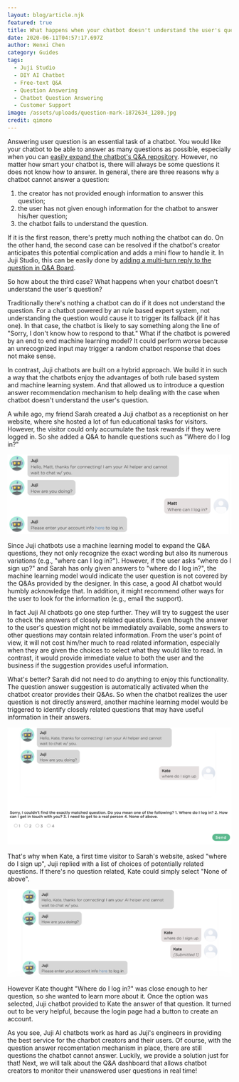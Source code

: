 ```yaml
---
layout: blog/article.njk
featured: true
title: What happens when your chatbot doesn't understand the user's question?
date: 2020-06-11T04:57:17.697Z
author: Wenxi Chen
category: Guides
tags:
  - Juji Studio
  - DIY AI Chatbot
  - Free-text Q&A
  - Question Answering
  - Chatbot Question Answering
  - Customer Support
image: /assets/uploads/question-mark-1872634_1280.jpg
credit: qimono
---
```

Answering user question is an essential task of a chatbot. You would like your chatbot to be able to answer as many questions as possible, especially when you can [easily expand the chatbot's Q&A repository](https://juji.io/blog/building-a-smart-chatbot-in-a-few-minutes-to-answer-free-text-questions/). However, no matter how smart your chatbot is, there will always be some questions it does not know how to answer. In general, there are three reasons why a chatbot cannot answer a question: 

1. the creator has not provided enough information to answer this question;
2. the user has not given enough information for the chatbot to answer his/her question;
3. the chatbot fails to understand the question. 

If it is the first reason, there's pretty much nothing the chatbot can do. On the other hand, the second case can be resolved if the chatbot's creator anticipates this potential complication and adds a mini flow to handle it. In Juji Studio, this can be easily done by [adding a multi-turn reply to the question in Q&A Board](https://juji.io/blog/how-to-make-your-chatbot-to-answer-non-trivial-questions/). 

So how about the third case? What happens when your chatbot doesn't understand the user's question?

Traditionally there's nothing a chatbot can do if it does not understand the question. For a chatbot powered by an rule based expert system, not understanding the question would cause it to trigger its fallback (if it has one). In that case, the chatbot is likely to say something along the line of "Sorry, I don't know how to respond to that." What if the chatbot is powered by an end to end machine learning model? It could perform worse because an unrecognized input may trigger a random chatbot response that does not make sense.

In contrast, Juji chatbots are built on a hybrid approach. We build it in such a way that the chatbots enjoy the advantages of both rule based system and machine learning system. And that allowed us to introduce a question answer recommendation mechanism to help dealing with the case when chatbot doesn't understand the user's question.

A while ago, my friend Sarah created a Juji chatbot as a receptionist on her website, where she hosted a lot of fun educational tasks for visitors. However, the visitor could only accumulate the task rewards if they were logged in. So she added a Q&A to handle questions such as "Where do I log in?" 

![Juji AI chatbot uses machine learning model to answer a user question](/assets/uploads/screen-shot-2020-06-07-at-12.29.49-pm.png "Juji AI chatbot uses machine learning model to answer a user question")

Since Juji chatbots use a machine learning model to expand the Q&A questions, they not only recognize the exact wording but also its numerous variations (e.g., "where can I log in?"). However, if the user asks "where do I sign up?" and Sarah has only given answers to "where do I log in?", the machine learning model would indicate the user question is not covered by the Q&As provided by the designer. In this case, a good AI chatbot would humbly acknowledge that. In addition, it might recommend other ways for the user to look for the information (e.g., email the support). 

In fact Juji AI chatbots go one step further. They will try to suggest the user to check the answers of closely related questions. Even though the answer to the user's question might not be immediately available, some answers to other questions may contain related information. From the user's point of view, it will not cost him/her much to read related information, especially when they are given the choices to select what they would like to read. In contrast, it would provide immediate value to both the user and the business if the suggestion provides useful information.

What's better? Sarah did not need to do anything to enjoy this functionality. The question answer suggestion is automatically activated when the chatbot creator provides their Q&As. So when the chatbot realizes the user question is not directly answerd, another machine learning model would be triggered to identify closely related questions that may have useful information in their answers.

![Juji AI chatbot use another machine learning model to suggest related question answers](/assets/uploads/screen-shot-2020-06-07-at-12.40.39-pm.png "Juji AI chatbot use another machine learning model to suggest related question answers")

That's why when Kate, a first time visitor to Sarah's website, asked "where do I sign up", Juji replied with a list of choices of potentially related questions. If there's no question related, Kate could simply select "None of above".

![Juji AI chatbot provides related information after user selected an related question](/assets/uploads/screen-shot-2020-06-07-at-12.41.49-pm.png "Juji AI chatbot provides related information after user selected an related question")

However Kate thought "Where do I log in?" was close enough to her question, so she wanted to learn more about it. Once the option was selected, Juji chatbot provided to Kate the answer of that question. It turned out to be very helpful, because the login page had a button to create an account.

As you see, Juji AI chatbots work as hard as Juji's engineers in providing the best service for the charbot creators and their users. Of course, with the question answer recomentation mechanism in place, there are still questions the chatbot cannot answer. Luckily, we provide a solution just for that! Next, we will talk about the Q&A dashboard that allows chatbot creators to monitor their unanswered user questions in real time!